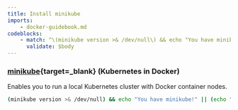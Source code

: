 ```yaml
---
title: Install minikube
imports:
    - docker-guidebook.md
codeblocks:
    - match: ^\(minikube version >& /dev/null\) && echo "You have minikube!" \|\| \(echo "Please install minikube" && exit 1\)$
      validate: $body
---
```


### [minikube](https://minikube.sigs.k8s.io/docs/start/){target=_blank} (Kubernetes in Docker)

Enables you to run a local Kubernetes cluster with Docker container nodes.

```bash
(minikube version >& /dev/null) && echo "You have minikube!" || (echo "Please install minikube" && exit 1)
```